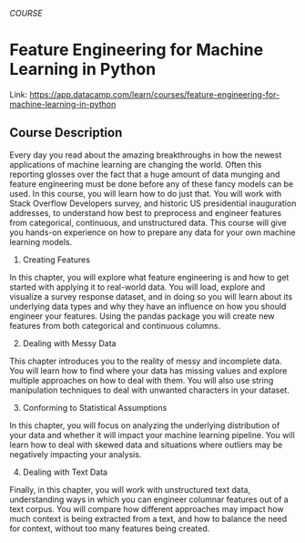 *COURSE*

# Feature Engineering for Machine Learning in Python

Link: https://app.datacamp.com/learn/courses/feature-engineering-for-machine-learning-in-python

## Course Description
Every day you read about the amazing breakthroughs in how the newest applications of machine learning are changing the world. Often this reporting glosses over the fact that a huge amount of data munging and feature engineering must be done before any of these fancy models can be used. In this course, you will learn how to do just that. You will work with Stack Overflow Developers survey, and historic US presidential inauguration addresses, to understand how best to preprocess and engineer features from categorical, continuous, and unstructured data. This course will give you hands-on experience on how to prepare any data for your own machine learning models.

1. Creating Features

In this chapter, you will explore what feature engineering is and how to get started with applying it to real-world data. You will load, explore and visualize a survey response dataset, and in doing so you will learn about its underlying data types and why they have an influence on how you should engineer your features. Using the pandas package you will create new features from both categorical and continuous columns.

2. Dealing with Messy Data

This chapter introduces you to the reality of messy and incomplete data. You will learn how to find where your data has missing values and explore multiple approaches on how to deal with them. You will also use string manipulation techniques to deal with unwanted characters in your dataset.

3. Conforming to Statistical Assumptions

In this chapter, you will focus on analyzing the underlying distribution of your data and whether it will impact your machine learning pipeline. You will learn how to deal with skewed data and situations where outliers may be negatively impacting your analysis.

4. Dealing with Text Data

Finally, in this chapter, you will work with unstructured text data, understanding ways in which you can engineer columnar features out of a text corpus. You will compare how different approaches may impact how much context is being extracted from a text, and how to balance the need for context, without too many features being created.
